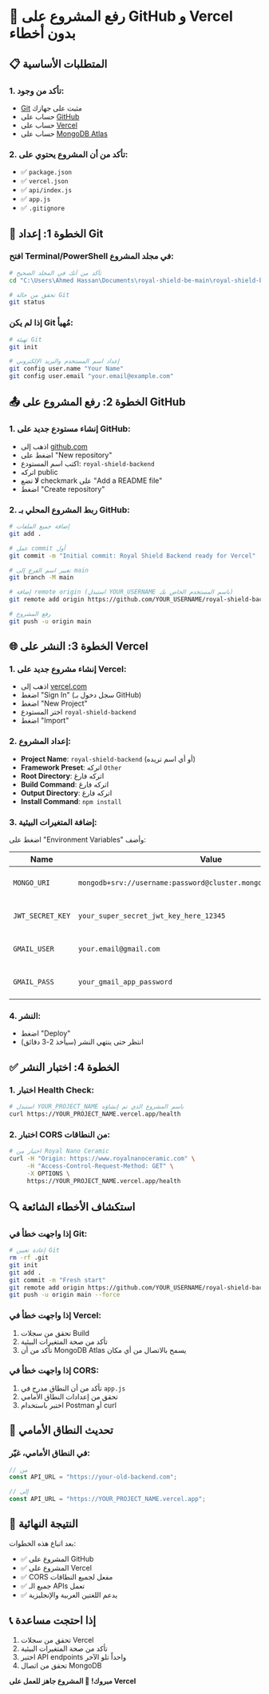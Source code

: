 # 🚀 رفع المشروع على GitHub و Vercel بدون أخطاء

## 📋 المتطلبات الأساسية

### 1. تأكد من وجود:

- [Git](https://git-scm.com/) مثبت على جهازك
- حساب على [GitHub](https://github.com)
- حساب على [Vercel](https://vercel.com)
- حساب على [MongoDB Atlas](https://mongodb.com/atlas)

### 2. تأكد من أن المشروع يحتوي على:

- ✅ `package.json`
- ✅ `vercel.json`
- ✅ `api/index.js`
- ✅ `app.js`
- ✅ `.gitignore`

## 🔧 الخطوة 1: إعداد Git

### افتح Terminal/PowerShell في مجلد المشروع:

```bash
# تأكد من أنك في المجلد الصحيح
cd "C:\Users\Ahmed Hassan\Documents\royal-shield-be-main\royal-shield-be-main"

# تحقق من حالة Git
git status
```

### إذا لم يكن Git مُهيأ:

```bash
# تهيئة Git
git init

# إعداد اسم المستخدم والبريد الإلكتروني
git config user.name "Your Name"
git config user.email "your.email@example.com"
```

## 📤 الخطوة 2: رفع المشروع على GitHub

### 1. إنشاء مستودع جديد على GitHub:

- اذهب إلى [github.com](https://github.com)
- اضغط على "New repository"
- اكتب اسم المستودع: `royal-shield-backend`
- اتركه public
- **لا** تضع checkmark على "Add a README file"
- اضغط "Create repository"

### 2. ربط المشروع المحلي بـ GitHub:

```bash
# إضافة جميع الملفات
git add .

# عمل commit أول
git commit -m "Initial commit: Royal Shield Backend ready for Vercel"

# تغيير اسم الفرع إلى main
git branch -M main

# إضافة remote origin (استبدل YOUR_USERNAME باسم المستخدم الخاص بك)
git remote add origin https://github.com/YOUR_USERNAME/royal-shield-backend.git

# رفع المشروع
git push -u origin main
```

## 🌐 الخطوة 3: النشر على Vercel

### 1. إنشاء مشروع جديد على Vercel:

- اذهب إلى [vercel.com](https://vercel.com)
- اضغط "Sign In" (سجل دخول بـ GitHub)
- اضغط "New Project"
- اختر المستودع `royal-shield-backend`
- اضغط "Import"

### 2. إعداد المشروع:

- **Project Name**: `royal-shield-backend` (أو أي اسم تريده)
- **Framework Preset**: اتركه `Other`
- **Root Directory**: اتركه فارغ
- **Build Command**: اتركه فارغ
- **Output Directory**: اتركه فارغ
- **Install Command**: `npm install`

### 3. إضافة المتغيرات البيئية:

اضغط على "Environment Variables" وأضف:

| **Name**         | **Value**                                                           | **Environments**                 |
| ---------------- | ------------------------------------------------------------------- | -------------------------------- |
| `MONGO_URI`      | `mongodb+srv://username:password@cluster.mongodb.net/database_name` | Production, Preview, Development |
| `JWT_SECRET_KEY` | `your_super_secret_jwt_key_here_12345`                              | Production, Preview, Development |
| `GMAIL_USER`     | `your.email@gmail.com`                                              | Production, Preview, Development |
| `GMAIL_PASS`     | `your_gmail_app_password`                                           | Production, Preview, Development |

### 4. النشر:

- اضغط "Deploy"
- انتظر حتى ينتهي النشر (سيأخذ 2-3 دقائق)

## ✅ الخطوة 4: اختبار النشر

### 1. اختبار Health Check:

```bash
# استبدل YOUR_PROJECT_NAME باسم المشروع الذي تم إنشاؤه
curl https://YOUR_PROJECT_NAME.vercel.app/health
```

### 2. اختبار CORS من النطاقات:

```bash
# اختبار من Royal Nano Ceramic
curl -H "Origin: https://www.royalnanoceramic.com" \
     -H "Access-Control-Request-Method: GET" \
     -X OPTIONS \
     https://YOUR_PROJECT_NAME.vercel.app/health
```

## 🔍 استكشاف الأخطاء الشائعة

### إذا واجهت خطأ في Git:

```bash
# إعادة تعيين Git
rm -rf .git
git init
git add .
git commit -m "Fresh start"
git remote add origin https://github.com/YOUR_USERNAME/royal-shield-backend.git
git push -u origin main --force
```

### إذا واجهت خطأ في Vercel:

1. تحقق من سجلات Build
2. تأكد من صحة المتغيرات البيئية
3. تأكد من أن MongoDB Atlas يسمح بالاتصال من أي مكان

### إذا واجهت خطأ في CORS:

1. تأكد من أن النطاق مدرج في `app.js`
2. تحقق من إعدادات النطاق الأمامي
3. اختبر باستخدام Postman أو curl

## 📱 تحديث النطاق الأمامي

### في النطاق الأمامي، غيّر:

```javascript
// من
const API_URL = "https://your-old-backend.com";

// إلى
const API_URL = "https://YOUR_PROJECT_NAME.vercel.app";
```

## 🎯 النتيجة النهائية

بعد اتباع هذه الخطوات:

- ✅ المشروع على GitHub
- ✅ المشروع على Vercel
- ✅ CORS مفعل لجميع النطاقات
- ✅ جميع الـ APIs تعمل
- ✅ يدعم اللغتين العربية والإنجليزية

## 📞 إذا احتجت مساعدة

1. تحقق من سجلات Vercel
2. تأكد من صحة المتغيرات البيئية
3. اختبر API endpoints واحداً تلو الآخر
4. تحقق من اتصال MongoDB

**مبروك! 🎉 المشروع جاهز للعمل على Vercel**
